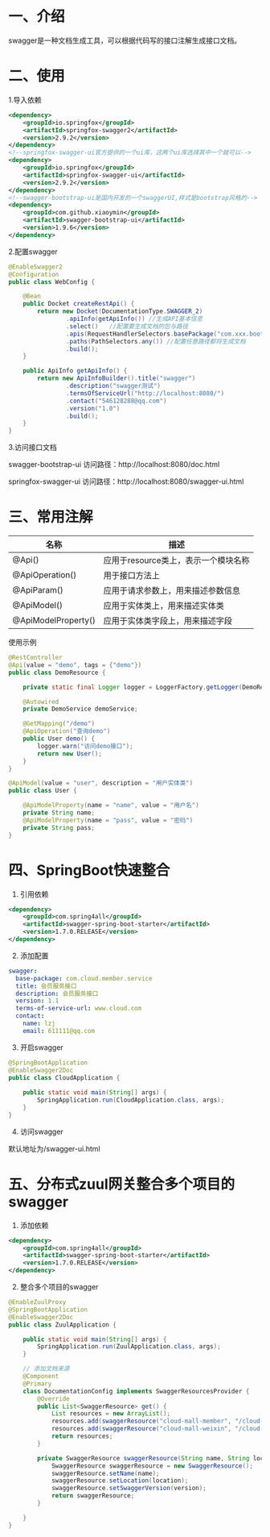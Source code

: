 # 一、介绍

swagger是一种文档生成工具，可以根据代码写的接口注解生成接口文档。

#  二、使用

1.导入依赖

```XML
<dependency>
    <groupId>io.springfox</groupId>
    <artifactId>springfox-swagger2</artifactId>
    <version>2.9.2</version>
</dependency>
<!--springfox-swagger-ui官方提供的一个ui库，这两个ui库选择其中一个就可以-->
<dependency>
    <groupId>io.springfox</groupId>
    <artifactId>springfox-swagger-ui</artifactId>
    <version>2.9.2</version>
</dependency>
<!--swagger-bootstrap-ui是国内开发的一个swaggerUI,样式是bootstrap风格的-->
<dependency>
    <groupId>com.github.xiaoymin</groupId>
    <artifactId>swagger-bootstrap-ui</artifactId>
    <version>1.9.6</version>
</dependency>
```

2.配置swagger

```java
@EnableSwagger2
@Configuration
public class WebConfig {

    @Bean
    public Docket createRestApi() {
        return new Docket(DocumentationType.SWAGGER_2)
                .apiInfo(getApiInfo()) //生成API基本信息
                .select()   //配置要生成文档的包与路径
                .apis(RequestHandlerSelectors.basePackage("com.xxx.bootdemo01"))   //RequestHandlerSelectors.any()代表所有包都将生成API文档，springBoot工程一般指定父级包防止springBoot内部的组件里的信息也被文档展示出来
                .paths(PathSelectors.any()) //配置任意路径都将生成文档
                .build();
    }

    public ApiInfo getApiInfo() {
        return new ApiInfoBuilder().title("swagger")
                .description("swagger测试")
                .termsOfServiceUrl("http://localhost:8080/")
                .contact("546128288@qq.com")
                .version("1.0")
                .build();
    }
}
```

3.访问接口文档

swagger-bootstrap-ui 访问路径：http://localhost:8080/doc.html

springfox-swagger-ui 访问路径：http://localhost:8080/swagger-ui.html

# 三、常用注解

| 名称                | 描述                                 |
| ------------------- | ------------------------------------ |
| @Api()              | 应用于resource类上，表示一个模块名称 |
| @ApiOperation()     | 用于接口方法上                       |
| @ApiParam()         | 应用于请求参数上，用来描述参数信息   |
| @ApiModel()         | 应用于实体类上，用来描述实体类       |
| @ApiModelProperty() | 应用于实体类字段上，用来描述字段     |

使用示例

```java
@RestController
@Api(value = "demo", tags = {"demo"})
public class DemoResource {

    private static final Logger logger = LoggerFactory.getLogger(DemoResource.class);

    @Autowired
    private DemoService demoService;

    @GetMapping("/demo")
    @ApiOperation("查询demo")
    public User demo() {
        logger.warn("访问demo接口");
        return new User();
    }
}
```

```java
@ApiModel(value = "user", description = "用户实体类")
public class User {

    @ApiModelProperty(name = "name", value = "用户名")
    private String name;
    @ApiModelProperty(name = "pass", value = "密码")
    private String pass;
}
```

# 四、SpringBoot快速整合

1. 引用依赖

```xml
<dependency>
    <groupId>com.spring4all</groupId>
    <artifactId>swagger-spring-boot-starter</artifactId>
    <version>1.7.0.RELEASE</version>
</dependency>
```

2. 添加配置

```yml
swagger:
  base-package: com.cloud.member.service
  title: 会员服务接口
  description: 会员服务接口
  version: 1.1
  terms-of-service-url: www.cloud.com
  contact:
    name: lzj
    email: 611111@qq.com
```

3. 开启swagger

```java
@SpringBootApplication
@EnableSwagger2Doc
public class CloudApplication {
    
    public static void main(String[] args) {
        SpringApplication.run(CloudApplication.class, args);
    }
}
```

4. 访问swagger 

默认地址为/swagger-ui.html

# 五、分布式zuul网关整合多个项目的swagger

1. 添加依赖

```xml
<dependency>
    <groupId>com.spring4all</groupId>
    <artifactId>swagger-spring-boot-starter</artifactId>
    <version>1.7.0.RELEASE</version>
</dependency>
```

2. 整合多个项目的swagger

```java
@EnableZuulProxy
@SpringBootApplication
@EnableSwagger2Doc
public class ZuulApplication {

    public static void main(String[] args) {
        SpringApplication.run(ZuulApplication.class, args);
    }

    // 添加文档来源
    @Component
    @Primary
    class DocumentationConfig implements SwaggerResourcesProvider {
        @Override
        public List<SwaggerResource> get() {
            List resources = new ArrayList();
            resources.add(swaggerResource("cloud-mall-member", "/cloud-mall-member/v2/api-docs", "2.0"));
            resources.add(swaggerResource("cloud-mall-weixin", "/cloud-mall-weixin/v2/api-docs", "2.0"));
            return resources;
        }

        private SwaggerResource swaggerResource(String name, String location, String version) {
            SwaggerResource swaggerResource = new SwaggerResource();
            swaggerResource.setName(name);
            swaggerResource.setLocation(location);
            swaggerResource.setSwaggerVersion(version);
            return swaggerResource;
        }

    }
}
```

